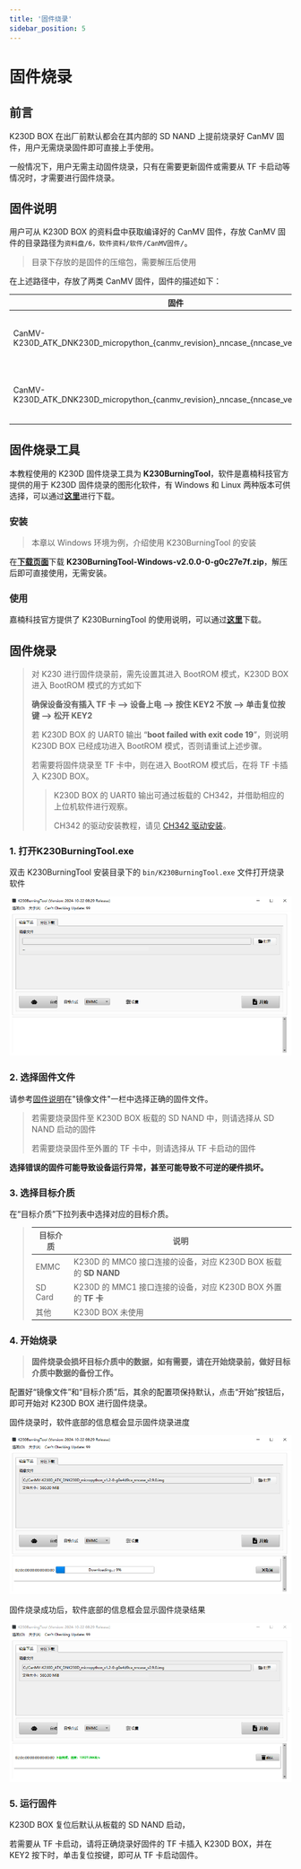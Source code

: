 ```yaml
---
title: '固件烧录'
sidebar_position: 5
---
```


# 固件烧录

## 前言

K230D BOX 在出厂前默认都会在其内部的 SD NAND 上提前烧录好 CanMV 固件，用户无需烧录固件即可直接上手使用。

一般情况下，用户无需主动固件烧录，只有在需要更新固件或需要从 TF 卡启动等情况时，才需要进行固件烧录。

## 固件说明

用户可从 K230D BOX 的资料盘中获取编译好的 CanMV 固件，存放 CanMV 固件的目录路径为`资料盘/6，软件资料/软件/CanMV固件/`。

> 目录下存放的是固件的压缩包，需要解压后使用

在上述路径中，存放了两类 CanMV 固件，固件的描述如下：

| 固件                                                         | 描述                     |
| ------------------------------------------------------------ | ------------------------ |
| CanMV-K230D_ATK_DNK230D_micropython\_\{canmv_revision\}\_nncase\_\{nncase_version\}.img | CanMV 固件（SD NAND 启动） |
| CanMV-K230D_ATK_DNK230D_micropython\_\{canmv_revision\}\_nncase\_\{nncase_version\}\_tf.img | CanMV 固件（TF 卡启动）    |

## 固件烧录工具

本教程使用的 K230D 固件烧录工具为 **K230BurningTool**，软件是嘉楠科技官方提供的用于 K230D 固件烧录的图形化软件，有 Windows 和 Linux 两种版本可供选择，可以通过[**这里**](https://kendryte-download.canaan-creative.com/developer/common/K230BurningTool-v2.0.0/)进行下载。

### 安装

> 本章以 Windows 环境为例，介绍使用 K230BurningTool 的安装

在[**下载页面**](https://kendryte-download.canaan-creative.com/developer/common/K230BurningTool-v2.0.0/)下载 **K230BurningTool-Windows-v2.0.0-0-g0c27e7f.zip**，解压后即可直接使用，无需安装。

### 使用

嘉楠科技官方提供了 K230BurningTool 的使用说明，可以通过[**这里**](https://kendryte-download.canaan-creative.com/developer/common/K230BurningTool-v2.0.0/K230BurningTool.pdf)下载。

## 固件烧录

>  对 K230 进行固件烧录前，需先设置其进入 BootROM 模式，K230D BOX 进入 BootROM 模式的方式如下
>
>  **确保设备没有插入 TF 卡 --> 设备上电 --> 按住 KEY2 不放 --> 单击复位按键 --> 松开 KEY2**
>
>  若 K230D BOX 的 UART0 输出 “**boot failed with exit code 19**”，则说明 K230D BOX 已经成功进入 BootROM 模式，否则请重试上述步骤。
>
>  若需要将固件烧录至 TF 卡中，则在进入 BootROM 模式后，在将 TF 卡插入 K230D BOX。
>
>  > K230D BOX 的 UART0 输出可通过板载的 CH342，并借助相应的上位机软件进行观察。
>  >
>  > CH342 的驱动安装教程，请见 [CH342 驱动安装](../set-up-development-environment/ch342-driver-install)。

### 1. 打开K230BurningTool.exe

双击 K230BurningTool 安装目录下的 `bin/K230BurningTool.exe` 文件打开烧录软件

![k230 burning tool](./img/k230-burning-tool.png)

### 2. 选择固件文件

请参考[固件说明](#固件说明)在"镜像文件"一栏中选择正确的固件文件。

> 若需要烧录固件至 K230D BOX 板载的 SD NAND 中，则请选择从 SD NAND 启动的固件
>
> 若需要烧录固件至外置的 TF 卡中，则请选择从 TF 卡启动的固件

**选择错误的固件可能导致设备运行异常，甚至可能导致不可逆的硬件损坏。**

### 3. 选择目标介质

在“目标介质”下拉列表中选择对应的目标介质。

> | 目标介质 | 说明                                                 |
> | -------- | ---------------------------------------------------- |
> | EMMC     | K230D 的 MMC0 接口连接的设备，对应 K230D BOX 板载的 **SD NAND** |
> | SD Card  | K230D 的 MMC1 接口连接的设备，对应 K230D BOX 外置的 **TF 卡**    |
> | 其他     | K230D BOX 未使用                                      |

### 4. 开始烧录

> **固件烧录会损坏目标介质中的数据，如有需要，请在开始烧录前，做好目标介质中数据的备份工作。**

配置好“镜像文件”和“目标介质”后，其余的配置项保持默认，点击“开始”按钮后，即可开始对 K230D BOX 进行固件烧录。

固件烧录时，软件底部的信息框会显示固件烧录进度

![k230 burning tool flashing](./img/k230-burning-tool-flashing.png)

固件烧录成功后，软件底部的信息框会显示固件烧录结果

![k230 burning tool flash done](./img/k230-burning-tool-flash-done.png)

### 5. 运行固件

K230D BOX 复位后默认从板载的 SD NAND 启动，

若需要从 TF 卡启动，请将正确烧录好固件的 TF 卡插入 K230D BOX，并在 KEY2 按下时，单击复位按键，即可从 TF 卡启动固件。